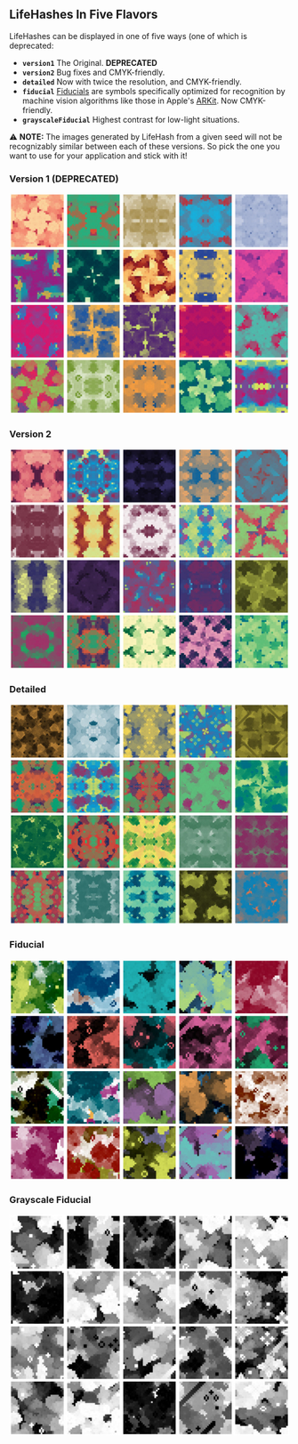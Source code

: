 ## LifeHashes In Five Flavors

LifeHashes can be displayed in one of five ways (one of which is deprecated:

* **`version1`** The Original. **DEPRECATED**
* **`version2`** Bug fixes and CMYK-friendly.
* **`detailed`** Now with twice the resolution, and CMYK-friendly.
* **`fiducial`** [Fiducials](https://en.wikipedia.org/wiki/Fiducial_marker#Fiducial_marker_sets) are symbols specifically optimized for recognition by machine vision algorithms like those in Apple's [ARKit](https://developer.apple.com/augmented-reality/arkit/). Now CMYK-friendly.
* **`grayscaleFiducial`** Highest contrast for low-light situations.

⚠️ **NOTE:** The images generated by LifeHash from a given seed will not be recognizably similar between each of these versions. So pick the one you want to use for your application and stick with it!

### Version 1 (DEPRECATED)
![LifeHash Example](../Nexus-Images/version1.jpeg)

### Version 2
![LifeHash Example](../Nexus-Images/version2.jpeg)

### Detailed
![LifeHash Example](../Nexus-Images/detailed.jpeg)

### Fiducial
![LifeHash Example](../Nexus-Images/fiducial.jpeg)

### Grayscale Fiducial
![LifeHash Example](../Nexus-Images/grayscale-fiducial.jpeg)
